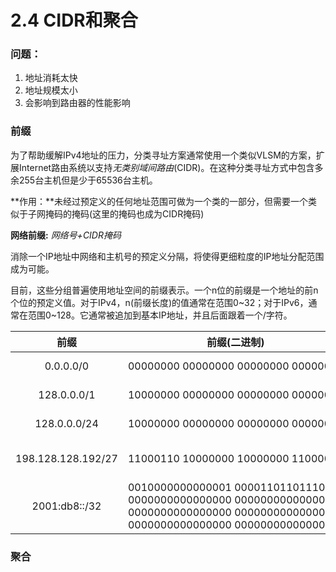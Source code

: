 # 2.4 CIDR和聚合

### 问题：

1. 地址消耗太快
2. 地址规模太小
3. 会影响到路由器的性能影响

### 前缀

为了帮助缓解IPv4地址的压力，分类寻址方案通常使用一个类似VLSM的方案，扩展Internet路由系统以支持*无类别域间路由*(CIDR)。在这种分类寻址方式中包含多余255台主机但是少于65536台主机。

**作用：**未经过预定义的任何地址范围可做为一个类的一部分，但需要一个类似于子网掩码的掩码(这里的掩码也成为CIDR掩码)

**网络前缀:** *网络号+CIDR掩码*

消除一个IP地址中网络和主机号的预定义分隔，将使得更细粒度的IP地址分配范围成为可能。

目前，这些分组普遍使用地址空间的前缀表示。一个n位的前缀是一个地址的前n个位的预定义值。对于IPv4，n(前缀长度)的值通常在范围0\~32；对于IPv6，通常在范围0\~128。它通常被追加到基本IP地址，并且后面跟着一个/字符。

|        前缀        | 前缀(二进制)                                                                                                                                              |             地址范围             |
| :----------------: | --------------------------------------------------------------------------------------------------------------------------------------------------------- | :-------------------------------: |
|     0.0.0.0/0     | 00000000 00000000 00000000 00000000                                                                                                                    |     0.0.0.0 ~ 255.255.255.255     |
|    128.0.0.0/1    | 10000000 00000000 00000000 00000000                                                                                                                    |    128.0.0.0 ~ 255/255.255.255    |
|    128.0.0.0/24    | 10000000 00000000 00000000 00000000                                                                                                                    |      128.0.0.0 ~ 1280.0.255      |
| 198.128.128.192/27 | 11000110 10000000 10000000 11000000                                                                                                                       | 198.128.128.192 ~ 198.128.128.223 |
|   2001:db8::/32   | 0010000000000001 0000110110111000<br />0000000000000000 0000000000000000<br />0000000000000000 0000000000000000<br />0000000000000000 0000000000000000 |  2001:db8:: ~ 2001:db8:ffff:ffff  |

### 聚合
